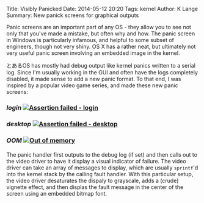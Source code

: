 Title: Visibly Panicked
Date: 2014-05-12 20:20
Tags: kernel
Author: K Lange
Summary: New panick screens for graphical outputs

Panic screens are an important part of any OS - they allow you to see not only that you've made a mistake, but often why and how. The panic screen in Windows is particularly infamous, and helpful to some subset of engineers, though not very shiny. OS X has a rather neat, but ultimately not very useful panic screen involving an embedded image in the kernel.

とあるOS has mostly had debug output like kernel panics written to a serial log. Since I'm usually working in the GUI and often have the logs completely disabled, it made sense to add a new panic format. To that end, I was inspired by a popular video game series, and made these new panic screens:

### *login* [![Assertion failed - login](//i.imgur.com/Q8cce5d.png)](//i.imgur.com/Q8cce5d.png)
### *desktop* [![Assertion failed - desktop](//i.imgur.com/QyDAOxO.png)](//i.imgur.com/QyDAOxO.png)
### *OOM* [![Out of memory](//i.imgur.com/Mjj6886.png)](//i.imgur.com/Mjj6886.png)
####

The panic handler first outputs to the debug log (if set) and then calls out to the video driver to have it display a visual indicator of failure. The video driver can take an array of messages to display, which are usually `sprintf`'d into the kernel stack by the calling fault handler. With this particular setup, the video driver desaturates the dispaly to grayscale, adds a (crude) vignette effect, and then displas the fault message in the center of the screen using an embedded bitmap font.
